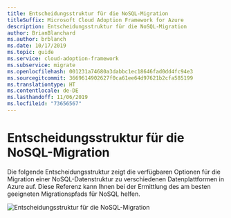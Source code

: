 ```yaml
---
title: Entscheidungsstruktur für die NoSQL-Migration
titleSuffix: Microsoft Cloud Adoption Framework for Azure
description: Entscheidungsstruktur für die NoSQL-Migration
author: BrianBlanchard
ms.author: brblanch
ms.date: 10/17/2019
ms.topic: guide
ms.service: cloud-adoption-framework
ms.subservice: migrate
ms.openlocfilehash: 001231a74680a3dabbc1ec18646fad0dd4fc94e3
ms.sourcegitcommit: 3669614902627f0ca61ee64d97621b2cfa585199
ms.translationtype: HT
ms.contentlocale: de-DE
ms.lasthandoff: 11/06/2019
ms.locfileid: "73656567"
---
```

# <a name="nosql-migration-decision-tree"></a>Entscheidungsstruktur für die NoSQL-Migration

Die folgende Entscheidungsstruktur zeigt die verfügbaren Optionen für die Migration einer NoSQL-Datenstruktur zu verschiedenen Datenplattformen in Azure auf. Diese Referenz kann Ihnen bei der Ermittlung des am besten geeigneten Migrationspfads für NoSQL helfen.

![Entscheidungsstruktur für die NoSQL-Migration](../../_images/innovate/considerations/no-sql-decision-tree.png)
